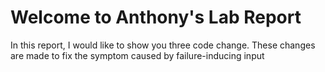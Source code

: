 # Welcome to Anthony's Lab Report

In this report, I would like to show you three code change. These changes are made to fix the symptom caused by failure-inducing input  
